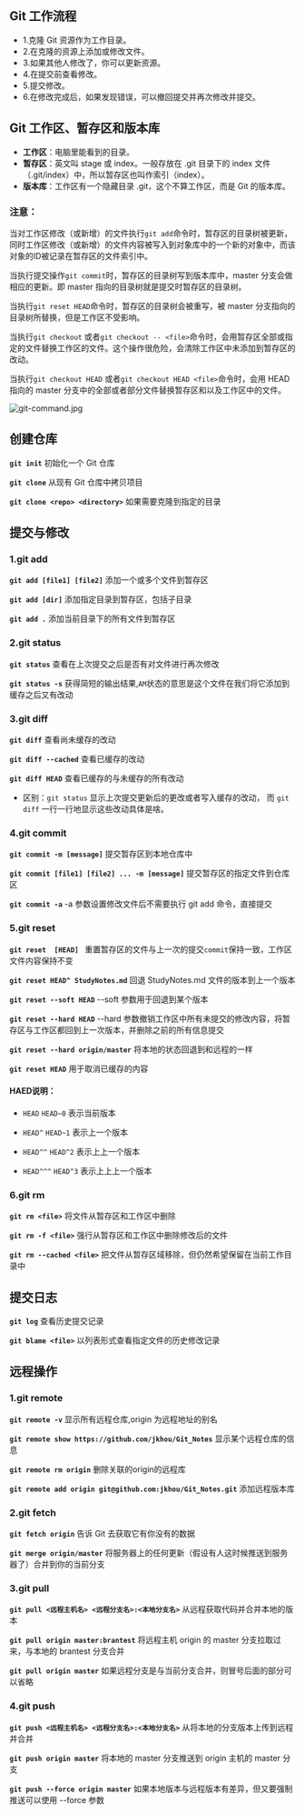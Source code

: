
## Git 工作流程
- 1.克隆 Git 资源作为工作目录。
- 2.在克隆的资源上添加或修改文件。
- 3.如果其他人修改了，你可以更新资源。
- 4.在提交前查看修改。
- 5.提交修改。
- 6.在修改完成后，如果发现错误，可以撤回提交并再次修改并提交。

## Git 工作区、暂存区和版本库
- **工作区**：电脑里能看到的目录。
- **暂存区**：英文叫 stage 或 index。一般存放在 .git 目录下的 index 文件（.git/index）中，所以暂存区也叫作索引（index）。
- **版本库**：工作区有一个隐藏目录 .git，这个不算工作区，而是 Git 的版本库。

### 注意：

当对工作区修改（或新增）的文件执行`git add`命令时，暂存区的目录树被更新，同时工作区修改（或新增）的文件内容被写入到对象库中的一个新的对象中，而该对象的ID被记录在暂存区的文件索引中。

当执行提交操作`git commit`时，暂存区的目录树写到版本库中，master 分支会做相应的更新。即 master 指向的目录树就是提交时暂存区的目录树。

当执行`git reset HEAD`命令时，暂存区的目录树会被重写，被 master 分支指向的目录树所替换，但是工作区不受影响。

当执行`git checkout` 或者`git checkout -- <file>`命令时，会用暂存区全部或指定的文件替换工作区的文件。这个操作很危险，会清除工作区中未添加到暂存区的改动。

当执行`git checkout HEAD` 或者`git checkout HEAD <file>`命令时，会用 HEAD 指向的 master 分支中的全部或者部分文件替换暂存区和以及工作区中的文件。


![git-command.jpg](https://www.runoob.com/wp-content/uploads/2015/02/git-command.jpg)

## 创建仓库
 **`git init`** 初始化一个 Git 仓库
 
 **`git clone`** 从现有 Git 仓库中拷贝项目
 
 **`git clone <repo> <directory>`**  如果需要克隆到指定的目录
 
 
## 提交与修改

### 1.git add

**`git add [file1] [file2]`** 添加一个或多个文件到暂存区

**`git add [dir]`** 添加指定目录到暂存区，包括子目录

**`git add .`** 添加当前目录下的所有文件到暂存区

### 2.git status

**`git status`** 查看在上次提交之后是否有对文件进行再次修改

**`git status -s`** 获得简短的输出结果,`AM`状态的意思是这个文件在我们将它添加到缓存之后又有改动

### 3.git diff

**`git diff`** 查看尚未缓存的改动

**`git diff --cached`** 查看已缓存的改动

**`git diff HEAD`** 查看已缓存的与未缓存的所有改动

- 区别：`git status` 显示上次提交更新后的更改或者写入缓存的改动， 而 `git diff` 一行一行地显示这些改动具体是啥。

### 4.git commit

**`git commit -m [message]`** 提交暂存区到本地仓库中

**`git commit [file1] [file2] ... -m [message]`** 提交暂存区的指定文件到仓库区

**`git commit -a`** -a 参数设置修改文件后不需要执行 git add 命令，直接提交

### 5.git reset

**`git reset  [HEAD] `** 重置暂存区的文件与上一次的提交`commit`保持一致，工作区文件内容保持不变

**`git reset HEAD^ StudyNotes.md`** 回退 StudyNotes.md 文件的版本到上一个版本 

**`git reset --soft HEAD`** --soft 参数用于回退到某个版本

**`git reset --hard HEAD`** --hard 参数撤销工作区中所有未提交的修改内容，将暂存区与工作区都回到上一次版本，并删除之前的所有信息提交

**`git reset --hard origin/master`** 将本地的状态回退到和远程的一样

**`git reset HEAD`** 用于取消已缓存的内容
 
 #### HAED说明：
 
 - `HEAD` `HEAD~0` 表示当前版本
 
 - `HEAD^` `HEAD~1` 表示上一个版本
 
 - `HEAD^^` `HEAD^2` 表示上上一个版本
 
 - `HEAD^^^` `HEAD^3` 表示上上上一个版本
 
 ### 6.git rm
 
 **`git rm <file>`** 将文件从暂存区和工作区中删除
 
 **`git rm -f <file>`** 强行从暂存区和工作区中删除修改后的文件
 
 **`git rm --cached <file>`** 把文件从暂存区域移除，但仍然希望保留在当前工作目录中
 
 ## 提交日志
 
 **`git log`**  查看历史提交记录
 
 **`git blame <file>`** 以列表形式查看指定文件的历史修改记录
 
 ## 远程操作
 
 ### 1.git remote
 
 **`git remote -v`** 显示所有远程仓库,origin 为远程地址的别名
 
 **`git remote show https://github.com/jkhou/Git_Notes`** 显示某个远程仓库的信息
 
 **`git remote rm origin`** 删除关联的origin的远程库
 
 **`git remote add origin git@github.com:jkhou/Git_Notes.git`** 添加远程版本库
 
 ### 2.git fetch
 
 **`git fetch origin`** 告诉 Git 去获取它有你没有的数据
 
 **`git merge origin/master`** 将服务器上的任何更新（假设有人这时候推送到服务器了）合并到你的当前分支
 
  ### 3.git pull
 
 **`git pull <远程主机名> <远程分支名>:<本地分支名>`** 从远程获取代码并合并本地的版本
 
 **`git pull origin master:brantest`** 将远程主机 origin 的 master 分支拉取过来，与本地的 brantest 分支合并
 
 **`git pull origin master`** 如果远程分支是与当前分支合并，则冒号后面的部分可以省略
 
 ### 4.git push
 
 **`git push <远程主机名> <远程分支名>:<本地分支名>`** 从将本地的分支版本上传到远程并合并
 
 **`git push origin master`** 将本地的 master 分支推送到 origin 主机的 master 分支
 
 **`git push --force origin master`** 如果本地版本与远程版本有差异，但又要强制推送可以使用 --force 参数
 
 
 
 
 
